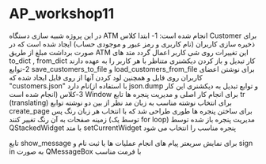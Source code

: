 # AP_workshop11
در این پروژه شبیه سازی دستگاه ATM انجام شده است:
1- ابتدا کلاس Customer برای ذخیره سازی کاربران (نام کاربری و رمز عبور و موجودی حساب) ایجاد شده است که در صورت برداشت مبلغ از طریق ATM این تغییرات روی شی کاربر اعمال گردد
متد های to_dict , from_dict کار تبدیل و باز کردن دیکشنری متناظر با هر کاربر را به عهده دارند
2-توابع save_customers_to_file و load_customers_from_file برای نوشتن اعضای کاربران روی فایل و همچنین لود کردن آنها از روی فایل ایجاد شده که "customers.json" نام دارد(با استفاده از json.dump و توابع تبدیل به دیکشنری این کار انجام شده است)
3-کلاس Window برای انجام کار اصلی و مدیریت پنجره ها 
تابع tr (translating) برای انتخاب نوشته مناسب به زبان مد نظر از بین دو نوشته
توابع create_page برای ساختن پنجره ها
طوری طراحی شد که با انتخاب هر زبان رنگ پس زمینه صفحات به آن رنگ تغییر کنند (توسط یک for loop)
مدیریت پنجره باز شده توسط QStackedWidget با متد setCurrentWidget پنجره مناسب را انتخاب می شود

تابع show_message برای نمایش سریعتر پیام های انجام عملیات ها یا ثبت نام و sign in به صورت QMessageBox با فرمت مناسب
